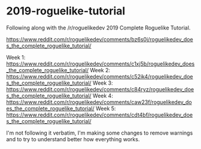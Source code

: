 # 2019-roguelike-tutorial

Following along with the /r/roguelikedev 2019 Complete Roguelike Tutorial.

https://www.reddit.com/r/roguelikedev/comments/bz6s0j/roguelikedev_does_the_complete_roguelike_tutorial/

Week 1: https://www.reddit.com/r/roguelikedev/comments/c1xj5b/roguelikedev_does_the_complete_roguelike_tutorial/
Week 2: https://www.reddit.com/r/roguelikedev/comments/c52ik4/roguelikedev_does_the_complete_roguelike_tutorial/
Week 3: https://www.reddit.com/r/roguelikedev/comments/c84ryz/roguelikedev_does_the_complete_roguelike_tutorial/
Week 4: https://www.reddit.com/r/roguelikedev/comments/caw23f/roguelikedev_does_the_complete_roguelike_tutorial/
Week 5: https://www.reddit.com/r/roguelikedev/comments/cdt4bf/roguelikedev_does_the_complete_roguelike_tutorial/

I'm not following it verbatim, I'm making some changes to remove warnings and to try to understand better how everything works.

